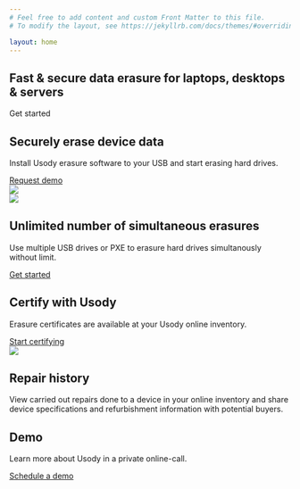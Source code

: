 ```yaml
---
# Feel free to add content and custom Front Matter to this file.
# To modify the layout, see https://jekyllrb.com/docs/themes/#overriding-theme-defaults

layout: home
---
```

<section class="background-image" style="background-image: url(/assets/pexels-cottonbro-studio-5474286_free.png);">
    <div class="splash-container-center">
      <h1>Fast & secure data erasure for laptops, desktops & servers</h1>
      <a class="button" onclick="document.getElementById('demo').scrollIntoView({behavior: 'smooth'})">Get started</a>
    </div>
</section>
<section class="vps">
	<div>
		<div>
			<h2>Securely erase device data</h2>
			<p>Install Usody erasure software to your USB and start erasing hard drives.</p>
			<a href="/demo">Request demo</a>
		</div>
		<div>
			<image src="/assets/Laptop-with-USB-erasure_v7.png"/>
		</div>
	</div>
	<div>
		<div>
			<image class="box-shadow" src="/assets/proofing-future-usody.png"/>
		</div>
		<div>
			<h2>Unlimited number of simultaneous erasures</h2>
			<p>Use multiple USB drives or PXE to erasure hard drives simultanously without limit.</p>
			<a href="/demo">Get started</a>
		</div>
	</div>
	<div>
		<div>
			<h2>Certify with Usody</h2>
			<p>Erasure certificates are available at your Usody online inventory.</p>
			<a href="/demo">Start certifying</a>
		</div>
		<div>
			<image src="/assets/Erasure-certificate.png"/>
		</div>
	</div>
</section>
<section class="background-image-2" style="background-image: url(/assets/pexels-mikhail-nilov-9242258_reduced.jpg);">
	<div class="splash-container-top">
		<h2>Repair history</h2>
		<p>View carried out repairs done to a device in your online inventory and share device specifications and refurbishment information with potential buyers.</p>
	</div>
</section>
<section id="demo">
		<div class="splash-container-top splash-container-dark-bg">
			<h2>Demo</h2>
			<p>Learn more about Usody in a private online-call.</p>
			<a class="button" href="/demo">Schedule a demo</a>
		</div>
</section>

<!--
<section>
	<h2>Demo<h2>
	<a href="/demo">Request a demo</a>   
</section>  
-->


